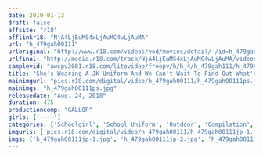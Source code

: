 ```yaml
---
date: 2019-01-13
draft: false
affsite: "r18"
afflinkr18: "NjA4LjEuMS4xLjAuMC4wLjAuMA"
url: "h_479gah00111"
urloriginal: "http://www.r18.com/videos/vod/movies/detail/-/id=h_479gah00111"
urlfinal: "http://media.r18.com/track/NjA4LjEuMS4xLjAuMC4wLjAuMA/videos/vod/movies/detail/-/id=h_479gah00111"
samplevid: "awspv3001.r18.com/litevideo/freepv/h/h_4/h_479gah111/h_479gah111_dmb_w.mp4"
title: "She's Wearing A JK Uniform And We Can't Wait To Find Out What's Inside 8 Hour Special"
mainimgurl: "pics.r18.com/digital/video/h_479gah00111/h_479gah00111ps.jpg"
mainimgs: "h_479gah00111ps.jpg"
releasedate: "Aug. 24, 2018"
duration: 475
productioncomp: "GALLOP"
girls: ['----']
categories: ['Schoolgirl', 'School Uniform', 'Outdoor', 'Compilation', 'Over 4 Hours', 'Hi-Def']
imgurls: ['pics.r18.com/digital/video/h_479gah00111/h_479gah00111jp-1.jpg', 'pics.r18.com/digital/video/h_479gah00111/h_479gah00111jp-2.jpg', 'pics.r18.com/digital/video/h_479gah00111/h_479gah00111jp-3.jpg', 'pics.r18.com/digital/video/h_479gah00111/h_479gah00111jp-4.jpg', 'pics.r18.com/digital/video/h_479gah00111/h_479gah00111jp-5.jpg', 'pics.r18.com/digital/video/h_479gah00111/h_479gah00111jp-6.jpg', 'pics.r18.com/digital/video/h_479gah00111/h_479gah00111jp-7.jpg', 'pics.r18.com/digital/video/h_479gah00111/h_479gah00111jp-8.jpg', 'pics.r18.com/digital/video/h_479gah00111/h_479gah00111jp-9.jpg', 'pics.r18.com/digital/video/h_479gah00111/h_479gah00111jp-10.jpg', 'pics.r18.com/digital/video/h_479gah00111/h_479gah00111jp-11.jpg', 'pics.r18.com/digital/video/h_479gah00111/h_479gah00111jp-12.jpg', 'pics.r18.com/digital/video/h_479gah00111/h_479gah00111jp-13.jpg', 'pics.r18.com/digital/video/h_479gah00111/h_479gah00111jp-14.jpg', 'pics.r18.com/digital/video/h_479gah00111/h_479gah00111jp-15.jpg', 'pics.r18.com/digital/video/h_479gah00111/h_479gah00111jp-16.jpg', 'pics.r18.com/digital/video/h_479gah00111/h_479gah00111jp-17.jpg', 'pics.r18.com/digital/video/h_479gah00111/h_479gah00111jp-18.jpg', 'pics.r18.com/digital/video/h_479gah00111/h_479gah00111jp-19.jpg', 'pics.r18.com/digital/video/h_479gah00111/h_479gah00111jp-20.jpg']
imgs: ['h_479gah00111jp-1.jpg', 'h_479gah00111jp-2.jpg', 'h_479gah00111jp-3.jpg', 'h_479gah00111jp-4.jpg', 'h_479gah00111jp-5.jpg', 'h_479gah00111jp-6.jpg', 'h_479gah00111jp-7.jpg', 'h_479gah00111jp-8.jpg', 'h_479gah00111jp-9.jpg', 'h_479gah00111jp-10.jpg', 'h_479gah00111jp-11.jpg', 'h_479gah00111jp-12.jpg', 'h_479gah00111jp-13.jpg', 'h_479gah00111jp-14.jpg', 'h_479gah00111jp-15.jpg', 'h_479gah00111jp-16.jpg', 'h_479gah00111jp-17.jpg', 'h_479gah00111jp-18.jpg', 'h_479gah00111jp-19.jpg', 'h_479gah00111jp-20.jpg']
---
```

